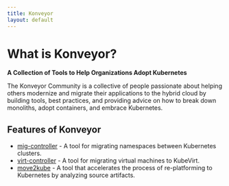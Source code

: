 ```yaml
---
title: Konveyor
layout: default
---
```


# What is Konveyor?

**A Collection of Tools to Help Organizations Adopt Kubernetes**

The Konveyor Community is a collective of people passionate about helping others modernize and migrate their applications to the hybrid cloud by building tools, best practices, and providing advice on how to break down monoliths, adopt containers, and embrace Kubernetes.

## Features of Konveyor

* [mig-controller](https://github.com/konveyor/mig-controller) - A tool for migrating namespaces between Kubernetes clusters.
* [virt-controller](https://github.com/konveyor/virt-controller) - A tool for migrating virtual machines to KubeVirt.
* [move2kube](https://github.com/konveyor/move2kube) - A tool that accelerates the process of re-platforming to Kubernetes by analyzing source artifacts.
